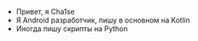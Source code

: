 - Привет, я Cha1se
- Я Android разработчик, пишу в основном на Kotlin
- Иногда пишу скрипты на Python

<!---
Cha1se/Cha1se is a ✨ special ✨ repository because its `README.md` (this file) appears on your GitHub profile.
You can click the Preview link to take a look at your changes.
--->
